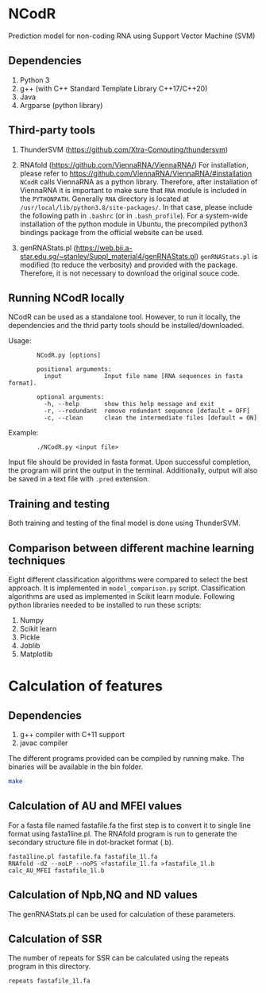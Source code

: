 # NCodR
Prediction model for non-coding RNA using Support Vector Machine (SVM)

## Dependencies
1. Python 3
2. g++  (with  C++ Standard Template Library C++17/C++20)
3. Java 
4. Argparse (python library)


## Third-party tools
1. ThunderSVM (https://github.com/Xtra-Computing/thundersvm)

2. RNAfold (https://github.com/ViennaRNA/ViennaRNA/)
        For installation, please refer to https://github.com/ViennaRNA/ViennaRNA/#installation
        ```NCodR``` calls ViennaRNA as a python library. Therefore, after installation of ViennaRNA it is
        important to make sure that ```RNA``` module is included in the ```PYTHONPATH```.
        Generally ```RNA``` directory is located at ```/usr/local/lib/python3.8/site-packages/```.
        In that case, please include the following path in ```.bashrc``` (or in ```.bash_profile```).
        For a system-wide installation of the python module in Ubuntu, the precompiled 
        python3 bindings package from the official website can be used.
        
3. genRNAStats.pl (https://web.bii.a-star.edu.sg/~stanley/Suppl_material4/genRNAStats.pl)
        ```genRNAStats.pl``` is modified (to reduce the verbosity) and provided with the package.
        Therefore, it is not necessary to download the original souce code.


## Running NCodR locally
NCodR can be used as a standalone tool. However, to run it locally, the dependencies and the thrid party tools should be installed/downloaded.

Usage:

```
        NCodR.py [options]

        positional arguments:
          input            Input file name [RNA sequences in fasta format].

        optional arguments:
          -h, --help       show this help message and exit
          -r, --redundant  remove redundant sequence [default = OFF]
          -c, --clean      clean the intermediate files [default = ON]
```



Example:
```
        ./NCodR.py <input file>
```

Input file should be provided in fasta format. Upon successful completion, the program will print
the output in the terminal. Additionally, output will also be saved in a text file with ```.pred```
extension. 


## Training and testing
Both training and testing of the final model is done using ThunderSVM.

## Comparison between different machine learning techniques
Eight different classification algorithms were compared to select the best approach. It is implemented in ```model_comparison.py``` script. Classification algorithms are used as implemented in Scikit learn module.
Following python libraries needed to be installed to run these scripts:
1. Numpy 
2. Scikit learn
3. Pickle
4. Joblib
5. Matplotlib


# Calculation of features

## Dependencies
1. g++ compiler with C+11 support
2. javac compiler 


The different programs provided can be compiled by running make. The binaries will be available in the bin folder.

```bash
make
```
## Calculation of AU and MFEI values

For a fasta file named fastafile.fa the first step is to convert it to single line format using fasta1line.pl. The RNAfold program is run to generate the secondary structure file in dot-bracket format (.b). 

```
fasta1line.pl fastafile.fa fastafile_1l.fa
RNAfold -d2 --noLP --noPS <fastafile_1l.fa >fastafile_1l.b
calc_AU_MFEI fastafile_1l.b
```

## Calculation of Npb,NQ and ND values

The genRNAStats.pl can be used for calculation of these parameters.

## Calculation of SSR

The number of repeats for SSR can be calculated using the repeats program in this directory.

```
repeats fastafile_1l.fa
````
